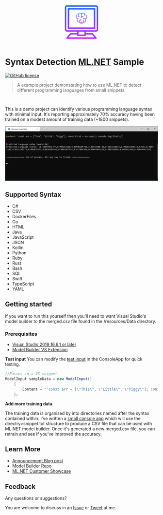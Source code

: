 <br/>
<div align="center">
  <img src="resources/project-logo.png" width="110" height="110" alt="Project Logo"/>
</div>
<br/>

# Syntax Detection [ML.NET](https://dotnet.microsoft.com/learn/ml-dotnet/get-started-tutorial/intro?WT.mc_id=personal-blog-mijam) Sample
[![GitHub license](https://img.shields.io/github/license/sultan99/react-on-lambda.svg)](https://github.com/sultan99/react-on-lambda/blob/master/LICENSE)
 
 > A example project demonstating how to use ML.NET to detect different programming languages from small snippets.
<br/>

This is a demo project can identify various programming language syntax with minimal input. It's reporting approximately 70% accuracy having been trained on a modest amount of training data (~1800 snippets).

![screenshot](resources/mlscreenshot.png)

## Supported Syntax
* C#
* CSV
* DockerFiles 
* Go
* HTML
* Java
* JavaScript
* JSON
* Kotlin
* Python
* Ruby
* Rust
* Bash 
* SQL
* Swift
* TypeScript
* YAML

## Getting started

If you want to run this yourself then you'll need to want Visual Studio's model builder to the merged.csv file found in the /resources/Data directory. 

### Prerequisites
* [Visual Studio 2019 16.6.1 or later](https://www.visualstudio.com/thank-you-downloading-visual-studio/?sku=community&rel=16&WT.mc_id=ml.netsyntaxdetection-github-mijam)
* [Model Builder VS Extension](https://marketplace.visualstudio.com/items?itemName=MLNET.07&WT.mc_id=ml.netsyntaxdetection-github-mijam)

**Test input**
You can modify the [test input](https://github.com/MikeCodesDotNET/ML.NET-Syntax-Detection/blob/9e12eee9744fd55d649acd79cc4c36b8c579f84e/LanguageDetectionMLML.ConsoleApp/Program.cs#L16) in the ConsoleApp for quick testing. 
```cs
//Passes in a JS snippet.
ModelInput sampleData = new ModelInput()
    {
        Content = "'const arr = [\"This\", \"Little\", \"Piggy\"]; const first = arr.pop(); console.log(first);')"
    };
```
**Add more training data**

The training data is organised by into directories named after the syntax contained within. I've written a [small console app](https://github.com/MikeCodesDotNET/ML.NET-Syntax-Detection/blob/9e12eee9744fd55d649acd79cc4c36b8c579f84e/TrainingDataSetBuilder/Program.cs#L9) which will use the directry>snippet.txt structure to produce a CSV file that can be used with ML.NET model builder. Once it's generated a new merged.csv file, you can retrain and see if you've improved the accuracy. 

## Learn More 
* [Announcement Blog post](https://devblogs.microsoft.com/dotnet/ml-net-model-builder-is-now-a-part-of-visual-studio/?WT.mc_id=ml.netsyntaxdetection-github-mijam)
* [Model Builder Repo](https://github.com/dotnet/machinelearning-modelbuilder)
* [ML.NET Customer Showcase](https://dotnet.microsoft.com/apps/machinelearning-ai/ml-dotnet/customers/scancam?WT.mc_id=ml.netsyntaxdetection-github-mijam)


## Feedback 
Any questions or suggestions?

You are welcome to discuss in an [Issue](https://github.com/MikeCodesDotNET/ML.NET-Syntax-Detection/issues/new?body=**Feature%20Suggestion:**%0A%20I%20woud%20love%20to%20see..%20%0A%0A%0A---%0A%20) or [Tweet](https://twitter.com/mikecodesdotnet) at me. 

